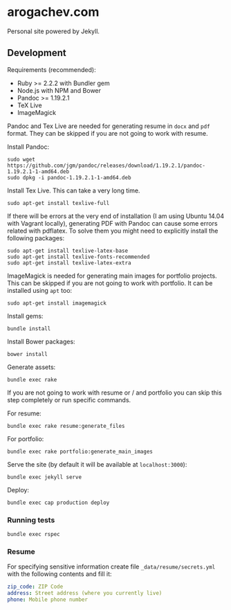 # arogachev.com

Personal site powered by Jekyll.

## Development

Requirements (recommended):

- Ruby >= 2.2.2 with Bundler gem
- Node.js with NPM and Bower
- Pandoc >= 1.19.2.1
- TeX Live
- ImageMagick

Pandoc and Tex Live are needed for generating resume in `docx` and `pdf` format. They can be skipped if you are not 
going to work with resume.

Install Pandoc:

```
sudo wget https://github.com/jgm/pandoc/releases/download/1.19.2.1/pandoc-1.19.2.1-1-amd64.deb
sudo dpkg -i pandoc-1.19.2.1-1-amd64.deb
```

Install Tex Live. This can take a very long time.

```
sudo apt-get install texlive-full
```

If there will be errors at the very end of installation (I am using Ubuntu 14.04 with Vagrant locally), generating PDF 
with Pandoc can cause some errors related with pdflatex. To solve them you might need to explicitly install the 
following packages:

```
sudo apt-get install texlive-latex-base
sudo apt-get install texlive-fonts-recommended
sudo apt-get install texlive-latex-extra
```

ImageMagick is needed for generating main images for portfolio projects. This can be skipped if you are not going to 
work with portfolio. It can be installed using `apt` too:

```
sudo apt-get install imagemagick
```

Install gems:

```
bundle install 
```

Install Bower packages:

```
bower install
```

Generate assets:

```
bundle exec rake
```

If you are not going to work with resume or / and portfolio you can skip this step completely or run specific commands.

For resume:

```
bundle exec rake resume:generate_files
```

For portfolio:

```
bundle exec rake portfolio:generate_main_images
```

Serve the site (by default it will be available at `localhost:3000`):

```
bundle exec jekyll serve
```

Deploy:

```
bundle exec cap production deploy
```

### Running tests

```
bundle exec rspec
```

### Resume

For specifying sensitive information create file `_data/resume/secrets.yml` with the following contents and fill it:

```yaml
zip_code: ZIP Code
address: Street address (where you currently live) 
phone: Mobile phone number
 ```
